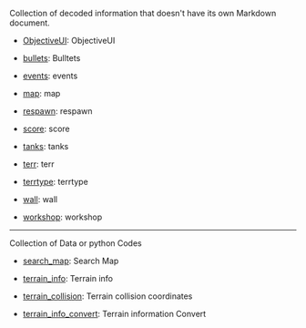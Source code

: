 Collection of decoded information that doesn't have its own Markdown document.

- [ObjectiveUI](Markdown/decoded_ObjectiveUI.md): ObjectiveUI

- [bullets](Markdown/decoded_bullets.md): Bulltets

- [events](Markdown/decoded_events.md): events

- [map](Markdown/decoded_map.md): map

- [respawn](Markdown/decoded_respawn.md): respawn

- [score](Markdown/decoded_score.md): score

- [tanks](Markdown/decoded_tanks.md): tanks

- [terr](Markdown/decoded_terr.md): terr

- [terrtype](Markdown/decoded_terrtype.md): terrtype

- [wall](Markdown/decoded_wall.md): wall

- [workshop](Markdown/decoded_workshop.md): workshop

---

Collection of Data or python Codes

- [search_map](Code/search_map.py): Search Map

- [terrain_info](Code/terrain_info.csv): Terrain info

- [terrain_collision](Code/terrain_collision.json): Terrain collision coordinates

- [terrain_info_convert](Code/terrain_info_convert.py): Terrain information Convert
